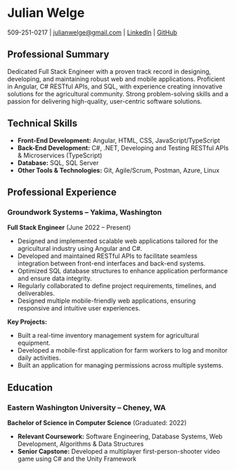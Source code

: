 # Julian Welge

509-251-0217 | julianwelge@gmail.com | [LinkedIn](https://www.linkedin.com/in/julian-welge-193b44132) | [GitHub](https://github.com/julzdub)

## Professional Summary

Dedicated Full Stack Engineer with a proven track record in designing, developing, and maintaining robust web and mobile applications. Proficient in Angular, C# RESTful APIs, and SQL, with experience creating innovative solutions for the agricultural community. Strong problem-solving skills and a passion for delivering high-quality, user-centric software solutions.

## Technical Skills

- **Front-End Development:** Angular, HTML, CSS, JavaScript/TypeScript
- **Back-End Development:** C#, .NET, Developing and Testing RESTful APIs & Microservices (TypeScript)
- **Database:** SQL, SQL Server
- **Other Tools & Technologies:** Git, Agile/Scrum, Postman, Azure, Linux

## Professional Experience

### Groundwork Systems – Yakima, Washington
**Full Stack Engineer** (June 2022 – Present)

- Designed and implemented scalable web applications tailored for the agricultural industry using Angular and C#.
- Developed and maintained RESTful APIs to facilitate seamless integration between front-end interfaces and back-end systems.
- Optimized SQL database structures to enhance application performance and ensure data integrity.
- Regularly collaborated to define project requirements, timelines, and deliverables.
- Designed multiple mobile-friendly web applications, ensuring responsive and intuitive user experiences.

**Key Projects:**
- Built a real-time inventory management system for agricultural equipment.
- Developed a mobile-first application for farm workers to log and monitor daily activities.
- Built an application for managing permissions across multiple systems.

## Education

### Eastern Washington University – Cheney, WA
**Bachelor of Science in Computer Science** (Graduated: 2022)

- **Relevant Coursework:** Software Engineering, Database Systems, Web Development, Algorithms & Data Structures
- **Senior Capstone:** Developed a multiplayer first-person-shooter video game using C# and the Unity Framework